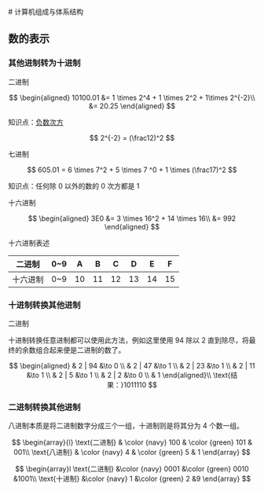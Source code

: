 <ClientOnly>
# 计算机组成与体系结构

## 数的表示

### 其他进制转为十进制

二进制

$$
\begin{aligned}
10100.01 &= 1 \times 2^4 + 1 \times 2^2 + 1\times 2^{-2}\\
&= 20.25
\end{aligned}
$$

知识点：[负数次方](https://baike.baidu.com/item/%E8%B4%9F%E6%AC%A1%E6%96%B9/172035)

$$
2^{-2} = (\frac12)^2
$$

七进制

$$
605.01 = 6 \times 7^2 + 5 \times 7 ^0 + 1 \times (\frac17)^2
$$

知识点：任何除 0 以外的数的 0 次方都是 1

十六进制

$$
\begin{aligned}
3E0 &= 3 \times 16^2 + 14 \times 16\\
&= 992
\end{aligned}
$$

十六进制表述

| 二进制   | 0~9 | A   | B   | C   | D   | E   | F   |
| -------- | --- | --- | --- | --- | --- | --- | --- |
| 十六进制 | 0~9 | 10  | 11  | 12  | 13  | 14  | 15  |

### 十进制转换其他进制

二进制

十进制转换任意进制都可以使用此方法，例如这里使用 94 除以 2 直到除尽，将最终的余数组合起来便是二进制的数了。

$$
\begin{aligned}
& 2 | 94 &\to 0 \\
& 2 | 47 &\to 1 \\
& 2 | 23 &\to 1 \\
& 2 | 11 &\to 1 \\
& 2 | 5  &\to 1 \\
& 2 | 2  &\to 0 \\
& 1
\end{aligned}\\
\text{结果：}1011110
$$

### 二进制转换其他进制

八进制本质是将二进制数字分成三个一组，十进制则是将其分为 4 个数一组。

$$
\begin{array}{l}
\text{二进制}
& \color {navy} 100
& \color {green} 101
& 001\\
\text{八进制}
& \color {navy} 4
& \color {green} 5
& 1
\end{array}
$$

$$
\begin{array}l
\text{二进制}
&\color {navy} 0001
&\color {green} 0010
&1001\\
\text{十进制}
&\color {navy} 1
&\color {green} 2
&9
\end{array}
$$

</ClientOnly>
